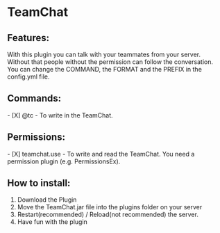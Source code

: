 <h1>TeamChat</h1>

<h2>Features:</h2>
With this plugin you can talk with your teammates from your server.<br>
Without that people without the permission can follow the conversation.<br>
You can change the COMMAND, the FORMAT and the PREFIX in the config.yml file.


<h2>Commands:</h2>
- [X] @tc <Message> - To write in the TeamChat.

<h2>Permissions:</h2>
- [X] teamchat.use - To write and read the TeamChat.
You need a permission plugin (e.g. PermissionsEx).

<h2>How to install:</h2>

1. Download the Plugin
2. Move the TeamChat.jar file into the plugins folder on your server
3. Restart(recommended) / Reload(not recommended) the server.
4. Have fun with the plugin
